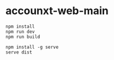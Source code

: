 # accounxt-web-main


```
npm install
npm run dev
npm run build
```

```
npm install -g serve
serve dist
```